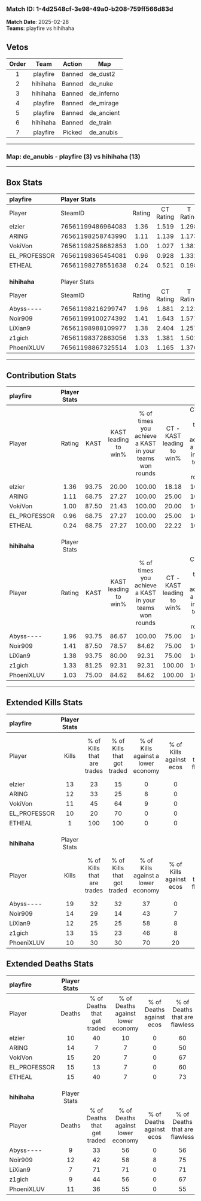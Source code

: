 ### Match ID: 1-4d2548cf-3e98-49a0-b208-759ff566d83d  
**Match Date**: 2025-02-28  
**Teams**: playfire vs hihihaha  

## Vetos  

| Order | Team | Action | Map |
| :---: | :--: | :----: | --- |
| 1 | playfire | Banned | de_dust2 |
| 2 | hihihaha | Banned | de_nuke |
| 3 | hihihaha | Banned | de_inferno |
| 4 | playfire | Banned | de_mirage |
| 5 | playfire | Banned | de_ancient |
| 6 | hihihaha | Banned | de_train |
| 7 | playfire | Picked | de_anubis |

---  

### **Map**: de_anubis - playfire (3) vs hihihaha (13)  
---  

## Box Stats  

| **playfire** | Player Stats      |        |           |          |       |       |       |         |        |      |     |
| :- | :- | :-: | :-: | :-: | :-: | :-: | :-: | :-: | :-: | :-: | :-: |
| Player       | SteamID           | Rating | CT Rating | T Rating | KAST  |  ADR  | Kills | Assists | Deaths | K/D  | HS% |
| elzier       | 76561199486964083 |  1.36  |   1.519   |  1.298   | 93.75 | 73.9  |  13   |    2    |   10   | 1.30 | 30  |
| ARING        | 76561198258743990 |  1.11  |   1.139   |  1.173   | 68.75 | 101.6 |  12   |    7    |   14   | 0.86 | 50  |
| VokiVon      | 76561198258682853 |  1.00  |   1.027   |  1.382   | 87.50 | 61.3  |  11   |    1    |   15   | 0.73 | 54  |
| EL_PROFESSOR | 76561198365454081 |  0.96  |   0.928   |  1.331   | 68.75 | 98.4  |  10   |    7    |   15   | 0.67 | 80  |
| ETHEAL       | 76561198278551638 |  0.24  |   0.521   |  0.198   | 68.75 | 30.7  |   1   |    4    |   15   | 0.07 | 100 |
|              |                   |        |           |          |       |       |       |         |        |      |     |
|              |                   |        |           |          |       |       |       |         |        |      |     |
|              |                   |        |           |          |       |       |       |         |        |      |     |
| **hihihaha** | Player Stats      |        |           |          |       |       |       |         |        |      |     |
| Player       | SteamID           | Rating | CT Rating | T Rating | KAST  |  ADR  | Kills | Assists | Deaths | K/D  | HS% |
| Abyss----    | 76561198216299747 |  1.96  |   1.881   |  2.121   | 93.75 | 137.2 |  19   |    8    |   9    | 2.11 | 84  |
| Noir909      | 76561199100274392 |  1.41  |   1.643   |  1.577   | 87.50 | 102.1 |  14   |    5    |   12   | 1.17 | 35  |
| LiXian9      | 76561198988109977 |  1.38  |   2.404   |  1.257   | 93.75 | 63.2  |  12   |    2    |   7    | 1.71 | 50  |
| z1gich       | 76561198372863056 |  1.33  |   1.381   |  1.501   | 81.25 | 75.7  |  13   |    5    |   9    | 1.44 | 38  |
| PhoeniXLUV   | 76561198867325514 |  1.03  |   1.165   |  1.376   | 75.00 | 70.4  |  10   |    3    |   11   | 0.91 | 70  |
---  

## Contribution Stats  

| **playfire** | Player Stats |       |                      |                                                        |                           |                                                             |                          |                                                            |
| :- | :-: | :-: | :-: | :-: | :-: | :-: | :-: | :-: |
| Player       |    Rating    | KAST  | KAST leading to win% | % of times you achieve a KAST in your teams won rounds | CT - KAST leading to win% | CT - % of times you achieve a KAST in your teams won rounds | T - KAST leading to win% | T - % of times you achieve a KAST in your teams won rounds |
| elzier       |     1.36     | 93.75 |        20.00         |                         100.00                         |           18.18           |                           100.00                            |          25.00           |                           100.00                           |
| ARING        |     1.11     | 68.75 |        27.27         |                         100.00                         |           25.00           |                           100.00                            |          33.33           |                           100.00                           |
| VokiVon      |     1.00     | 87.50 |        21.43         |                         100.00                         |           20.00           |                           100.00                            |          25.00           |                           100.00                           |
| EL_PROFESSOR |     0.96     | 68.75 |        27.27         |                         100.00                         |           25.00           |                           100.00                            |          33.33           |                           100.00                           |
| ETHEAL       |     0.24     | 68.75 |        27.27         |                         100.00                         |           22.22           |                           100.00                            |          50.00           |                           100.00                           |
|              |              |       |                      |                                                        |                           |                                                             |                          |                                                            |
|              |              |       |                      |                                                        |                           |                                                             |                          |                                                            |
|              |              |       |                      |                                                        |                           |                                                             |                          |                                                            |
| **hihihaha** | Player Stats |       |                      |                                                        |                           |                                                             |                          |                                                            |
| Player       |    Rating    | KAST  | KAST leading to win% | % of times you achieve a KAST in your teams won rounds | CT - KAST leading to win% | CT - % of times you achieve a KAST in your teams won rounds | T - KAST leading to win% | T - % of times you achieve a KAST in your teams won rounds |
| Abyss----    |     1.96     | 93.75 |        86.67         |                         100.00                         |           75.00           |                           100.00                            |          90.91           |                           100.00                           |
| Noir909      |     1.41     | 87.50 |        78.57         |                         84.62                          |           75.00           |                           100.00                            |          80.00           |                           80.00                            |
| LiXian9      |     1.38     | 93.75 |        80.00         |                         92.31                          |           75.00           |                           100.00                            |          81.82           |                           90.00                            |
| z1gich       |     1.33     | 81.25 |        92.31         |                         92.31                          |          100.00           |                           100.00                            |          90.00           |                           90.00                            |
| PhoeniXLUV   |     1.03     | 75.00 |        84.62         |                         84.62                          |          100.00           |                           100.00                            |          80.00           |                           80.00                            |
---  

## Extended Kills Stats  

| **playfire** | Player Stats |                            |                            |                                    |                         |                              |                                 |                                       |                    |           |
| :- | :-: | :-: | :-: | :-: | :-: | :-: | :-: | :-: | :-: | :-: |
| Player       |    Kills     | % of Kills that are trades | % of Kills that got traded | % of Kills against a lower economy | % of Kills against ecos | % of Kills that are flawless | % of Kills that are close duels | % of Kills that are assisted by flash | Pistol Round Kills | AWP Kills |
| elzier       |      13      |             23             |             15             |                 0                  |            0            |              77              |               15                |                  23                   |         0          |     1     |
| ARING        |      12      |             33             |             25             |                 8                  |            0            |              50              |                0                |                   8                   |         1          |     2     |
| VokiVon      |      11      |             45             |             64             |                 9                  |            0            |              73              |                0                |                   0                   |         0          |     0     |
| EL_PROFESSOR |      10      |             20             |             70             |                 0                  |            0            |              50              |               10                |                  30                   |         0          |     1     |
| ETHEAL       |      1       |            100             |            100             |                 0                  |            0            |             100              |                0                |                   0                   |         0          |     1     |
|              |              |                            |                            |                                    |                         |                              |                                 |                                       |                    |           |
|              |              |                            |                            |                                    |                         |                              |                                 |                                       |                    |           |
|              |              |                            |                            |                                    |                         |                              |                                 |                                       |                    |           |
| **hihihaha** | Player Stats |                            |                            |                                    |                         |                              |                                 |                                       |                    |           |
| Player       |    Kills     | % of Kills that are trades | % of Kills that got traded | % of Kills against a lower economy | % of Kills against ecos | % of Kills that are flawless | % of Kills that are close duels | % of Kills that are assisted by flash | Pistol Round Kills | AWP Kills |
| Abyss----    |      19      |             32             |             32             |                 37                 |            0            |              53              |               16                |                   0                   |         0          |     3     |
| Noir909      |      14      |             29             |             14             |                 43                 |            7            |              43              |               14                |                   0                   |         0          |     2     |
| LiXian9      |      12      |             25             |             25             |                 58                 |            8            |              67              |                0                |                   0                   |         0          |     2     |
| z1gich       |      13      |             15             |             23             |                 46                 |            8            |              69              |               15                |                   0                   |         0          |     1     |
| PhoeniXLUV   |      10      |             30             |             30             |                 70                 |           20            |             100              |               10                |                  10                   |         0          |     3     |
## Extended Deaths Stats  

| **playfire** | Player Stats |                             |                                   |                          |                               |                            |                           |               |
| :- | :-: | :-: | :-: | :-: | :-: | :-: | :-: | :-: |
| Player       |    Deaths    | % of Deaths that get traded | % of Deaths against lower economy | % of Deaths against ecos | % of Deaths that are flawless | % of Deaths that are close | % of Deaths while blinded | Deaths to AWP |
| elzier       |      10      |             40              |                10                 |            0             |              60               |             0              |             0             |       0       |
| ARING        |      14      |              7              |                 7                 |            0             |              50               |             14             |             0             |       0       |
| VokiVon      |      15      |             20              |                 7                 |            0             |              67               |             7              |             7             |       0       |
| EL_PROFESSOR |      15      |             13              |                 7                 |            0             |              60               |             20             |             0             |       0       |
| ETHEAL       |      15      |             40              |                 7                 |            0             |              73               |             13             |             0             |       0       |
|              |              |                             |                                   |                          |                               |                            |                           |               |
|              |              |                             |                                   |                          |                               |                            |                           |               |
|              |              |                             |                                   |                          |                               |                            |                           |               |
| **hihihaha** | Player Stats |                             |                                   |                          |                               |                            |                           |               |
| Player       |    Deaths    | % of Deaths that get traded | % of Deaths against lower economy | % of Deaths against ecos | % of Deaths that are flawless | % of Deaths that are close | % of Deaths while blinded | Deaths to AWP |
| Abyss----    |      9       |             33              |                56                 |            0             |              56               |             11             |            11             |       0       |
| Noir909      |      12      |             42              |                58                 |            8             |              75               |             0              |             0             |       1       |
| LiXian9      |      7       |             71              |                71                 |            0             |              71               |             14             |             0             |       0       |
| z1gich       |      9       |             44              |                56                 |            0             |              67               |             11             |            33             |       0       |
| PhoeniXLUV   |      11      |             36              |                55                 |            0             |              55               |             0              |            27             |       0       |

